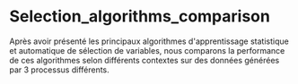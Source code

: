 # Selection_algorithms_comparison
Après avoir présenté les principaux algorithmes d'apprentissage statistique et automatique de sélection de variables, nous comparons la performance de ces algorithmes selon différents contextes sur des données générées par 3 processus différents.
